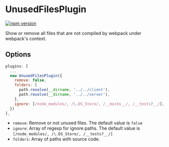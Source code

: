 # UnusedFilesPlugin
[![npm version](https://badge.fury.io/js/unused-files-plugin.svg)](https://badge.fury.io/js/unused-files-plugin)

Show or remove all files that are not compiled by webpack under webpack's context.

## Options
```javascript
plugins: [
  ...
  new UnusedFilesPlugin({
    remove: false,
    folders: [
      path.resolve(__dirname, '../../client'),
      path.resolve(__dirname, '../../server'),
    ],
    ignore: [/node_modules/, /\.DS_Store/, /__mocks__/, /__tests?__/],
  })
],
```
* `remove`: Remove or not unused files. The default value is `false`
* `ignore`: Array of regexp for ignore paths. The default value is `[/node_modules/, /\.DS_Store/, /__tests?__/]`
* `folders`: Array of paths with source code.
